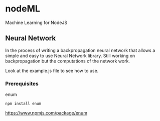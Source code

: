 # nodeML
Machine Learning for NodeJS

## Neural Network

In the process of writing a backpropagation neural network that allows a simple and easy to use Neural Network library. Still working on backpropagation but the computations of the network work.

Look at the example.js file to see how to use.

### Prerequisites

enum

```
npm install enum
```

https://www.npmjs.com/package/enum
